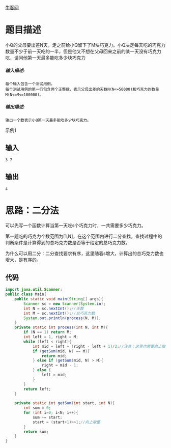 [牛客网](https://www.nowcoder.com/questionTerminal/d732267e73ce4918b61d9e3d0ddd9182?orderByHotValue=1&page=1&onlyReference=false)

# 题目描述

小Q的父母要出差N天，走之前给小Q留下了M块巧克力。小Q决定每天吃的巧克力数量不少于前一天吃的一半，但是他又不想在父母回来之前的某一天没有巧克力吃，请问他第一天最多能吃多少块巧克力

##### **输入描述:**

```
每个输入包含一个测试用例。
每个测试用例的第一行包含两个正整数，表示父母出差的天数N(N<=50000)和巧克力的数量M(N<=M<=100000)。
```

##### **输出描述:**

```
输出一个数表示小Q第一天最多能吃多少块巧克力。
```

示例1

## 输入

```
3 7
```

## 输出

```
4
```

# 思路：二分法

可以先写一个函数计算当第一天吃s个巧克力时，一共需要多少巧克力。

第一题吃的巧克力个数范围为[1,N]，在这个范围内进行二分查找，查找过程中的判断条件是计算得到的总巧克力数是否等于给定的总巧克力数。

为什么可以用二分：二分查找要求有序，这里随着s增大，计算出的总巧克力数也增大，是有序的。

## 代码

```java
import java.util.Scanner;
public class Main{
    public static void main(String[] args){
        Scanner sc = new Scanner(System.in);
        int N = sc.nextInt();//天数
        int M = sc.nextInt();//总巧克力数
        System.out.println(process(N, M));
    }
    private static int process(int N, int M){
        if (N == 1) return M;
        int left = 1, right = M;
        while (left < right){
            int mid = left + (right - left + 1)/2;//注意：这里也需要向上取整
            if (getSum(mid, N) == M){
                return mid;
            } else if (getSum(mid, N) > M){
                right = mid - 1;
            } else {
                left = mid;
            }
        }
        return left;
    }
     
    private static int getSum(int start, int N){
        int sum = 0;
        for (int i=0; i<N; i++){
            sum += start;
            start = (start+1)>>1;//向上取整
        }  
        return sum;
    }
}
```

